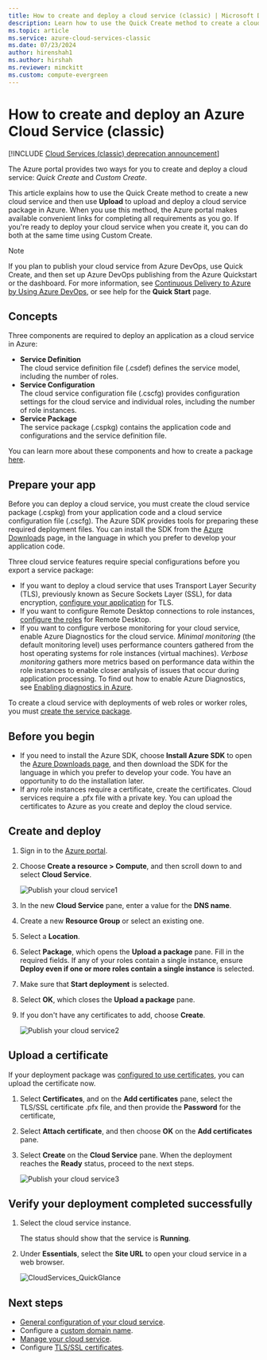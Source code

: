 ```yaml
---
title: How to create and deploy a cloud service (classic) | Microsoft Docs
description: Learn how to use the Quick Create method to create a cloud service and use Upload to upload and deploy a cloud service package in Azure.
ms.topic: article
ms.service: azure-cloud-services-classic
ms.date: 07/23/2024
author: hirenshah1
ms.author: hirshah
ms.reviewer: mimckitt
ms.custom: compute-evergreen
---
```


# How to create and deploy an Azure Cloud Service (classic)

[!INCLUDE [Cloud Services (classic) deprecation announcement](includes/deprecation-announcement.md)]

The Azure portal provides two ways for you to create and deploy a cloud service: *Quick Create* and *Custom Create*.

This article explains how to use the Quick Create method to create a new cloud service and then use **Upload** to upload and deploy a cloud service package in Azure. When you use this method, the Azure portal makes available convenient links for completing all requirements as you go. If you're ready to deploy your cloud service when you create it, you can do both at the same time using Custom Create.

> [!NOTE]
> If you plan to publish your cloud service from Azure DevOps, use Quick Create, and then set up Azure DevOps publishing from the Azure Quickstart or the dashboard. For more information, see [Continuous Delivery to Azure by Using Azure DevOps][TFSTutorialForCloudService], or see help for the **Quick Start** page.
>
>

## Concepts
Three components are required to deploy an application as a cloud service in Azure:

* **Service Definition**  
  The cloud service definition file (.csdef) defines the service model, including the number of roles.
* **Service Configuration**  
  The cloud service configuration file (.cscfg) provides configuration settings for the cloud service and individual roles, including the number of role instances.
* **Service Package**  
  The service package (.cspkg) contains the application code and configurations and the service definition file.

You can learn more about these components and how to create a package [here](cloud-services-model-and-package.md).

## Prepare your app
Before you can deploy a cloud service, you must create the cloud service package (.cspkg) from your application code and a cloud service configuration file (.cscfg). The Azure SDK provides tools for preparing these required deployment files. You can install the SDK from the [Azure Downloads](https://azure.microsoft.com/downloads/) page, in the language in which you prefer to develop your application code.

Three cloud service features require special configurations before you export a service package:

* If you want to deploy a cloud service that uses Transport Layer Security (TLS), previously known as Secure Sockets Layer (SSL), for data encryption, [configure your application](cloud-services-configure-ssl-certificate-portal.md#modify) for TLS.
* If you want to configure Remote Desktop connections to role instances, [configure the roles](cloud-services-role-enable-remote-desktop-new-portal.md) for Remote Desktop.
* If you want to configure verbose monitoring for your cloud service, enable Azure Diagnostics for the cloud service. *Minimal monitoring* (the default monitoring level) uses performance counters gathered from the host operating systems for role instances (virtual machines). *Verbose monitoring* gathers more metrics based on performance data within the role instances to enable closer analysis of issues that occur during application processing. To find out how to enable Azure Diagnostics, see [Enabling diagnostics in Azure](cloud-services-dotnet-diagnostics.md).

To create a cloud service with deployments of web roles or worker roles, you must [create the service package](cloud-services-model-and-package.md#servicepackagecspkg).

## Before you begin
* If you need to install the Azure SDK, choose **Install Azure SDK** to open the [Azure Downloads page](https://azure.microsoft.com/downloads/), and then download the SDK for the language in which you prefer to develop your code. You have an opportunity to do the installation later.
* If any role instances require a certificate, create the certificates. Cloud services require a .pfx file with a private key. You can upload the certificates to Azure as you create and deploy the cloud service.

## Create and deploy
1. Sign in to the [Azure portal](https://portal.azure.com/).
2. Choose **Create a resource > Compute**, and then scroll down to and select **Cloud Service**.

    ![Publish your cloud service1](media/cloud-services-how-to-create-deploy-portal/create-cloud-service.png)

3. In the new **Cloud Service** pane, enter a value for the **DNS name**.
4. Create a new **Resource Group** or select an existing one.
5. Select a **Location**.
6. Select **Package**, which opens the **Upload a package** pane. Fill in the required fields. If any of your roles contain a single instance, ensure **Deploy even if one or more roles contain a single instance** is selected.
7. Make sure that **Start deployment** is selected.
8. Select **OK**, which closes the **Upload a package** pane.
9. If you don't have any certificates to add, choose **Create**.

    ![Publish your cloud service2](media/cloud-services-how-to-create-deploy-portal/select-package.png)

## Upload a certificate
If your deployment package was [configured to use certificates](cloud-services-configure-ssl-certificate-portal.md#modify), you can upload the certificate now.

1. Select **Certificates**, and on the **Add certificates** pane, select the TLS/SSL certificate .pfx file, and then provide the **Password** for the certificate,
2. Select **Attach certificate**, and then choose **OK** on the **Add certificates** pane.
3. Select **Create** on the **Cloud Service** pane. When the deployment reaches the **Ready** status, proceed to the next steps.

    ![Publish your cloud service3](media/cloud-services-how-to-create-deploy-portal/attach-cert.png)

## Verify your deployment completed successfully
1. Select the cloud service instance.

    The status should show that the service is **Running**.
2. Under **Essentials**, select the **Site URL** to open your cloud service in a web browser.

    ![CloudServices_QuickGlance](./media/cloud-services-how-to-create-deploy-portal/running.png)

[TFSTutorialForCloudService]: ./cloud-services-choose-me.md

## Next steps
* [General configuration of your cloud service](cloud-services-how-to-configure-portal.md).
* Configure a [custom domain name](cloud-services-custom-domain-name-portal.md).
* [Manage your cloud service](cloud-services-how-to-manage-portal.md).
* Configure [TLS/SSL certificates](cloud-services-configure-ssl-certificate-portal.md).